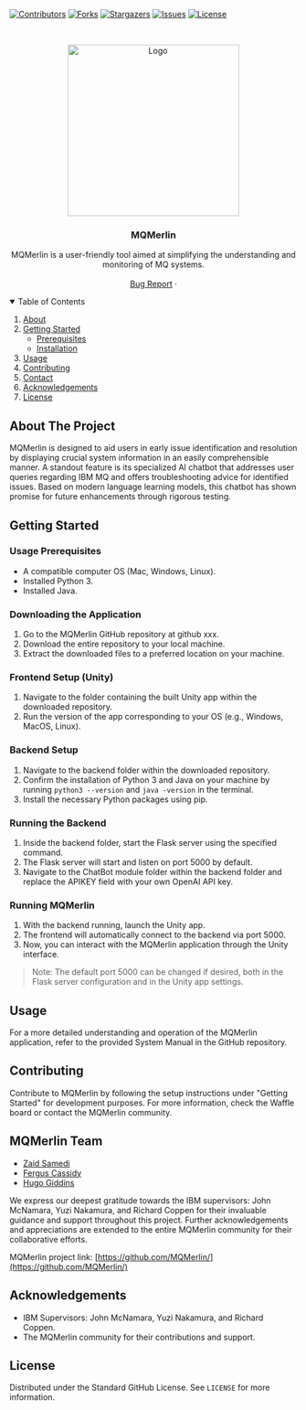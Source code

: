 [![Contributors][contributors-shield]][contributors-url]
[![Forks][forks-shield]][forks-url]
[![Stargazers][stars-shield]][stars-url]
[![Issues][issues-shield]][issues-url]
[![License][license-shield]][license-url]

<!-- PROJECT LOGO -->
<br />
<p align="center">
  <a href="https://github.com/MQMerlin/MQMerlin/">
    <img src="mqmerlin-logo.png" alt="Logo" width="300">
  </a>

  <h3 align="center">MQMerlin</h3>

  <p align="center">
    MQMerlin is a user-friendly tool aimed at simplifying the understanding and monitoring of MQ systems.
    <br />
    <br />
    <a href="https://github.com/MQMerlin/MQMerlin/issues">Bug Report</a>
    ·
  
  </p>
</p>



<!-- TABLE OF CONTENTS -->
<details open="open">
  <summary>Table of Contents</summary>
  <ol>
    <li>
      <a href="#about-the-project">About</a>
    </li>
    <li>
      <a href="#getting-started">Getting Started</a>
      <ul>
        <li><a href="#Usage-Prerequisites">Prerequisites</a></li>
        <li><a href="#installation">Installation</a></li>
      </ul>
    </li>
    <li><a href="#usage">Usage</a></li>
    <li><a href="#contributing">Contributing</a></li>
    <li><a href="#MQMerlin-Team">Contact</a></li>
    <li><a href="#acknowledgements">Acknowledgements</a></li>
     <li><a href="#license">License</a></li>
  </ol>
</details>



<!-- ABOUT THE PROJECT -->
## About The Project

MQMerlin is designed to aid users in early issue identification and resolution by displaying crucial system information in an easily comprehensible manner. A standout feature is its specialized AI chatbot that addresses user queries regarding IBM MQ and offers troubleshooting advice for identified issues. Based on modern language learning models, this chatbot has shown promise for future enhancements through rigorous testing.



<!-- GETTING STARTED -->
## Getting Started

### Usage Prerequisites
- A compatible computer OS (Mac, Windows, Linux).
- Installed Python 3.
- Installed Java.

### Downloading the Application
1. Go to the MQMerlin GitHub repository at github xxx.
2. Download the entire repository to your local machine.
3. Extract the downloaded files to a preferred location on your machine.

### Frontend Setup (Unity)
1. Navigate to the folder containing the built Unity app within the downloaded repository.
2. Run the version of the app corresponding to your OS (e.g., Windows, MacOS, Linux).

### Backend Setup
1. Navigate to the backend folder within the downloaded repository.
2. Confirm the installation of Python 3 and Java on your machine by running `python3 --version` and `java -version` in the terminal.
3. Install the necessary Python packages using pip.

### Running the Backend
1. Inside the backend folder, start the Flask server using the specified command.
2. The Flask server will start and listen on port 5000 by default.
3. Navigate to the ChatBot module folder within the backend folder and replace the APIKEY field with your own OpenAI API key.

### Running MQMerlin
1. With the backend running, launch the Unity app.
2. The frontend will automatically connect to the backend via port 5000.
3. Now, you can interact with the MQMerlin application through the Unity interface.

>Note: The default port 5000 can be changed if desired, both in the Flask server configuration and in the Unity app settings.



<!-- USAGE -->
## Usage

For a more detailed understanding and operation of the MQMerlin application, refer to the provided System Manual in the GitHub repository.



<!-- CONTRIBUTING -->
## Contributing

Contribute to MQMerlin by following the setup instructions under "Getting Started" for development purposes. For more information, check the Waffle board or contact the MQMerlin community.



<!-- CONTACT -->
## MQMerlin Team

- [Zaid Samedi](https://github.com/ZaidSamedi)
- [Fergus Cassidy](https://github.com/FergusCassidy)
- [Hugo Giddins](https://github.com/HugoGiddins)

We express our deepest gratitude towards the IBM supervisors: John McNamara, Yuzi Nakamura, and Richard Coppen for their invaluable guidance and support throughout this project. Further acknowledgements and appreciations are extended to the entire MQMerlin community for their collaborative efforts.

MQMerlin project link: [https://github.com/MQMerlin/](https://github.com/MQMerlin/)



<!-- ACKNOWLEDGEMENTS -->
## Acknowledgements

- IBM Supervisors: John McNamara, Yuzi Nakamura, and Richard Coppen.
- The MQMerlin community for their contributions and support.



<!-- LICENSE -->
## License

Distributed under the Standard GitHub License. See `LICENSE` for more information.



<!-- MARKDOWN LINKS & IMAGES -->
<!-- https://www.markdownguide.org/basic-syntax/#reference-style-links -->
[contributors-shield]: https://img.shields.io/github/contributors/MQMerlin/mqmerlin.svg?style=for-the-badge
[contributors-url]: https://github.com/MQMerlin/MQMerlin/graphs/contributors
[forks-shield]: https://img.shields.io/github/forks/MQMerlin/mqmerlin.svg?style=for-the-badge
[forks-url]: https://github.com/MQMerlin/MQMerlin/network/members
[stars-shield]: https://img.shields.io/github/stars/MQMerlin/mqmerlin.svg?style=for-the-badge
[stars-url]: https://github.com/MQMerlin/MQMerlin/stargazers
[issues-shield]: https://img.shields.io/github/issues/MQMerlin/mqmerlin.svg?style=for-the-badge
[issues-url]: https://github.com/MQMerlin/MQMerlin/issues
[license-shield]: https://img.shields.io/github/license/MQMerlin/mqmerlin.svg?style=for-the-badge
[license-url]: https://github.com/MQMerlin/MQMerlin/blob/master/LICENSE.txt
